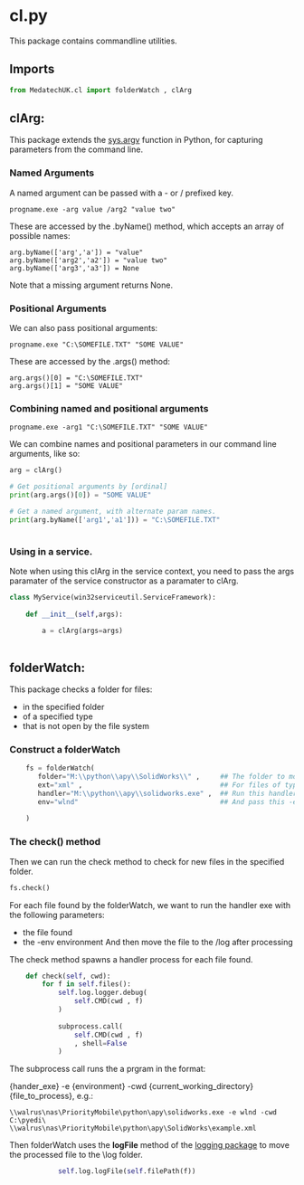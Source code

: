# cl.py

This package contains commandline utilities.

## Imports
```python
from MedatechUK.cl import folderWatch , clArg

```

## clArg:
This package extends the [sys.argv](https://docs.python.org/3/library/sys.html "sys.argv") function in Python, for capturing parameters from the command line.

### Named Arguments
A named argument can be passed with a - or / prefixed key. 
```
progname.exe -arg value /arg2 "value two"
```

These are accessed by the .byName() method, which accepts an array of possible names:
```
arg.byName(['arg','a']) = "value"
arg.byName(['arg2','a2']) = "value two"
arg.byName(['arg3','a3']) = None
```
Note that a missing argument returns None.

### Positional Arguments
We can also pass positional arguments:
```
progname.exe "C:\SOMEFILE.TXT" "SOME VALUE"
```

These are accessed by the .args() method:
```
arg.args()[0] = "C:\SOMEFILE.TXT"
arg.args()[1] = "SOME VALUE"
```

### Combining named and positional arguments
```
progname.exe -arg1 "C:\SOMEFILE.TXT" "SOME VALUE"
```
We can combine names and positional parameters in our command line arguments, like so:
```python    
arg = clArg()

# Get positional arguments by [ordinal]
print(arg.args()[0]) = "SOME VALUE"

# Get a named argument, with alternate param names.
print(arg.byName(['arg1','a1'])) = "C:\SOMEFILE.TXT"
	
```

### Using in a service.
Note when using this clArg in the service context, you need to pass the args paramater of the service constructor as a paramater to clArg.
```python
class MyService(win32serviceutil.ServiceFramework):
    
    def __init__(self,args):
			
		a = clArg(args=args)
	
```

## folderWatch:

This package checks a folder for files:
- in the specified folder
- of a specified type
- that is not open by the file system	

### Construct a folderWatch
```python
    fs = folderWatch(
	   folder="M:\\python\\apy\\SolidWorks\\" ,  	## The folder to monitor
	   ext="xml" ,									## For files of type
	   handler="M:\\python\\apy\\solidworks.exe" , 	## Run this handler exe
	   env="wlnd"  									## And pass this -env parameter
        
    )
```

### The check() method
Then we can run the check method to check for new files in the specified folder. 
```python
fs.check()

```

For each file found by the folderWatch, we want to run the handler exe with the following parameters:
- the file found
- the -env environment
And then move the file to the /log after processing

The check method spawns a handler process for each file found.
```python	   	
    def check(self, cwd):
        for f in self.files():   
            self.log.logger.debug(               
                self.CMD(cwd , f)
            )         
						
            subprocess.call(
                self.CMD(cwd , f)
                , shell=False
            )	
```
The subprocess call runs the a prgram in the format:

{hander_exe} -e {environment} -cwd {current_working_directory} {file_to_process}, e.g.:			
```
\\walrus\nas\PriorityMobile\python\apy\solidworks.exe -e wlnd -cwd C:\pyedi\ \\walrus\nas\PriorityMobile\python\apy\SolidWorks\example.xml
```

Then folderWatch uses the **logFile** method of the [logging package](log.md "logging package") to move the processed file to the \log folder.
```python
            self.log.logFile(self.filePath(f))

```